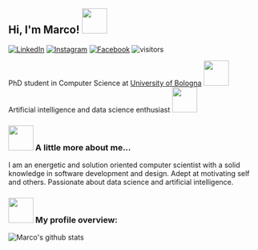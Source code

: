<h2> Hi, I'm Marco! <img src="https://media.giphy.com/media/wpoLqr5FT1sY0/source.gif" width="50"></h2>


<a href="https://www.linkedin.com/in/lorenzo-stacchio" target="_blank"><img src="https://img.shields.io/badge/-Linkedin-blue?style=flat-square&logo=Linkedin&logoColor=white&link=https://www.linkedin.com/in/lorenzo-stacchio/)" alt="LinkedIn"></a>
<a href="https://www.instagram.com/lorenzo.stacchio/" target="_blank"><img src="https://img.shields.io/badge/Instagram-%23E4405F.svg?&style=flat-square&logo=instagram&logoColor=white" alt="Instagram"></a>
<a href="https://www.facebook.com/lorenzo.stacchio" target="_blank"><img src="https://img.shields.io/badge/Facebook-%231877F2.svg?&style=flat-square&logo=facebook&logoColor=white" alt="Facebook"></a>
<a><img src="https://visitor-badge.laobi.icu/badge?page_id=lorenzo-stacchio.lorenzo-stacchio" alt="visitors"></a>
<p>

  PhD student in Computer Science at <a href="https://www.unibo.it/it">University of Bologna</a> <img src="https://media.giphy.com/media/LNrWZ1Cl70uDOWW5rH/giphy.gif" width="50"></br>
  Artificial intelligence and data science enthusiast  <img src="https://media.giphy.com/media/ckJF143W1gBS8Hk833/giphy.gif" width="50"> 

</p>

### <img src="https://media.giphy.com/media/LRIVkygJ5CID6IEMes/giphy.gif" width="50"> A little more about me...  
I am an energetic and solution oriented computer scientist with a solid knowledge in software development and design.
Adept at motivating self and others.
Passionate about data science and artificial intelligence.

### <img src="https://media.giphy.com/media/3orieJRHB5DJjrVmqk/giphy.gif" width="50"> My profile overview:
![Marco's github stats](https://github-readme-stats.vercel.app/api?username=lorenzo-stacchio&show_icons=true)
<br />
<br />
